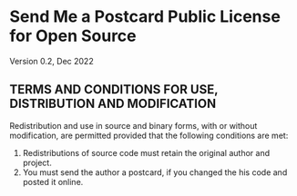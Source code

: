 # Send Me a Postcard Public License for Open Source

Version 0.2, Dec 2022

## TERMS AND CONDITIONS FOR USE, DISTRIBUTION AND MODIFICATION

Redistribution and use in source and binary forms, with or without modification, are permitted provided that the following conditions are met:

1. Redistributions of source code must retain the original author and project.
2. You must send the author a postcard, if you changed the his code and posted it online.
